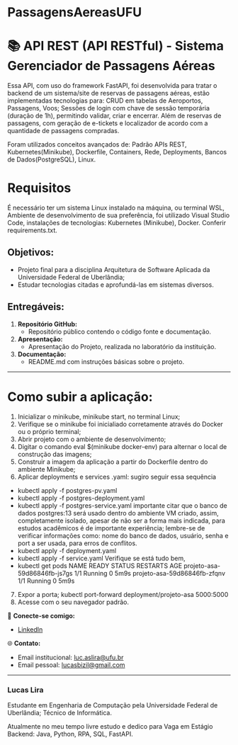 # PassagensAereasUFU

# 📚 API REST (API RESTful) - Sistema Gerenciador de Passagens Aéreas
Essa API, com uso do framework FastAPI, foi desenvolvida para tratar o backend de um sistema/site de reservas de passagens aéreas, estão implementadas tecnologias para:
CRUD em tabelas de Aeroportos, Passagens, Voos; Sessões de login com chave de sessão temporária (duração de 1h), permitindo validar, criar e encerrar. 
Além de reservas de passagens, com geração de e-tickets e localizador de acordo com a quantidade de passagens compradas.

Foram utilizados conceitos avançados de: Padrão APIs REST, Kubernetes(Minikube), Dockerfile, Containers, Rede, Deployments, Bancos de Dados(PostgreSQL), Linux.

# Requisitos
É necessário ter um sistema Linux instalado na máquina, ou terminal WSL, Ambiente de desenvolvimento de sua preferência, foi utilizado Visual Studio Code, instalações de tecnologias: Kubernetes (Minikube), Docker.
Conferir requirements.txt.

## Objetivos:
- Projeto final para a disciplina Arquitetura de Software Aplicada da Universidade Federal de Uberlândia;
- Estudar tecnologias citadas e aprofundá-las em sistemas diversos.

  
## Entregáveis:
   1. **Repositório GitHub:**
      - Repositório público contendo o código fonte e documentação.
   2. **Apresentação:**
      - Apresentação do Projeto, realizada no laboratório da instituição.
   3. **Documentação:**
      - README.md com instruções básicas sobre o projeto.



---

# Como subir a aplicação:
1. Inicializar o minikube, minikube start, no terminal Linux;
2. Verifique se o minikube foi inicialiado corretamente através do Docker ou o próprio terminal;
3. Abrir projeto com o ambiente de desenvolvimento;
4. Digitar o comando eval $(minikube docker-env) para alternar o local de construção das imagens;
5. Construir a imagem da aplicação a partir do Dockerfile dentro do ambiente Minikube;
6. Aplicar deployments e services .yaml:
   sugiro seguir essa sequência
- kubectl apply -f postgres-pv.yaml
- kubectl apply -f postgres-deployment.yaml
- kubectl apply -f postgres-service.yaml
importante citar que o banco de dados postgres:13 será usado dentro do ambiente VM criado, assim, completamente isolado, apesar de não ser a forma mais indicada, para estudos acadêmicos
é de importante experiência; lembre-se de verificar informações como: nome do banco de dados, usuário, senha e port a ser usada, para erros de conflitos.
- kubectl apply -f deployment.yaml
- kubectl apply -f service.yaml
Verifique se está tudo bem, 
- kubectl get pods
NAME                           READY   STATUS    RESTARTS   AGE
projeto-asa-59d86846fb-js7gs   1/1     Running   0          5m9s
projeto-asa-59d86846fb-zfqnv   1/1     Running   0          5m9s

7. Expor a porta;
kubectl port-forward deployment/projeto-asa 5000:5000
8. Acesse com o seu navegador padrão.



🔗 **Conecte-se comigo:**
- [LinkedIn](https://www.linkedin.com/in/luc-aslira/)
  
🌐 **Contato:**
- Email institucional: luc.aslira@ufu.br
- Email pessoal: lucasbizil@gmail.com

---

### Lucas Lira
Estudante em Engenharia de Computação pela Universidade Federal de Uberlândia; 
Técnico de Informática.

Atualmente no meu tempo livre estudo e dedico para Vaga em Estágio Backend: Java, Python, RPA, SQL, FastAPI. 

